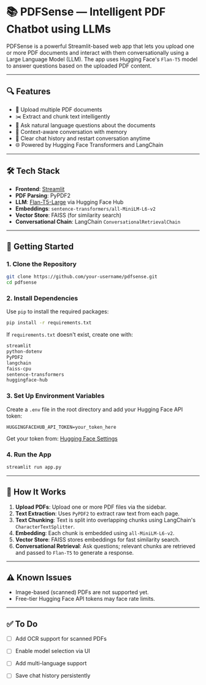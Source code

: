 # 📚 PDFSense — Intelligent PDF Chatbot using LLMs

PDFSense is a powerful Streamlit-based web app that lets you upload one or more PDF documents and interact with them conversationally using a Large Language Model (LLM). The app uses Hugging Face's `Flan-T5` model to answer questions based on the uploaded PDF content.

---

## 🔍 Features

- 📄 Upload multiple PDF documents
- ✂️ Extract and chunk text intelligently
- 🤖 Ask natural language questions about the documents
- 🧠 Context-aware conversation with memory
- 🔄 Clear chat history and restart conversation anytime
- 🌐 Powered by Hugging Face Transformers and LangChain

---

## 🛠️ Tech Stack

- **Frontend**: [Streamlit](https://streamlit.io/)
- **PDF Parsing**: PyPDF2
- **LLM**: [Flan-T5-Large](https://huggingface.co/google/flan-t5-large) via Hugging Face Hub
- **Embeddings**: `sentence-transformers/all-MiniLM-L6-v2`
- **Vector Store**: FAISS (for similarity search)
- **Conversational Chain**: LangChain `ConversationalRetrievalChain`

---

## 🚀 Getting Started

### 1. Clone the Repository

```bash
git clone https://github.com/your-username/pdfsense.git
cd pdfsense
````

### 2. Install Dependencies

Use `pip` to install the required packages:

```bash
pip install -r requirements.txt
```

If `requirements.txt` doesn't exist, create one with:

```txt
streamlit
python-dotenv
PyPDF2
langchain
faiss-cpu
sentence-transformers
huggingface-hub
```

### 3. Set Up Environment Variables

Create a `.env` file in the root directory and add your Hugging Face API token:

```
HUGGINGFACEHUB_API_TOKEN=your_token_here
```

Get your token from: [Hugging Face Settings](https://huggingface.co/settings/tokens)

### 4. Run the App

```bash
streamlit run app.py
```

---

## 🧪 How It Works

1. **Upload PDFs**: Upload one or more PDF files via the sidebar.
2. **Text Extraction**: Uses `PyPDF2` to extract raw text from each page.
3. **Text Chunking**: Text is split into overlapping chunks using LangChain's `CharacterTextSplitter`.
4. **Embedding**: Each chunk is embedded using `all-MiniLM-L6-v2`.
5. **Vector Store**: FAISS stores embeddings for fast similarity search.
6. **Conversational Retrieval**: Ask questions; relevant chunks are retrieved and passed to `Flan-T5` to generate a response.

---

## ⚠️ Known Issues

* Image-based (scanned) PDFs are not supported yet.
* Free-tier Hugging Face API tokens may face rate limits.

---

## ✅ To Do

* [ ] Add OCR support for scanned PDFs
* [ ] Enable model selection via UI
* [ ] Add multi-language support
* [ ] Save chat history persistently


